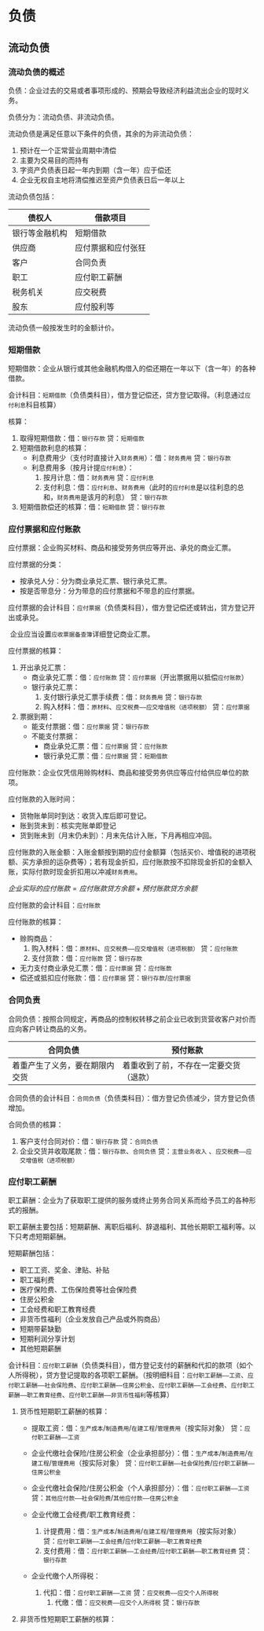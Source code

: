 # 负债
## 流动负债
### 流动负债的概述

负债：企业过去的交易或者事项形成的、预期会导致经济利益流出企业的现时义务。

负债分为：流动负债、非流动负债。

流动负债是满足任意以下条件的负债，其余的为非流动负债：

1. 预计在一个正常营业周期中清偿
2. 主要为交易目的而持有
3. 字资产负债表日起一年内到期（含一年）应于偿还
4. 企业无权自主地将清偿推迟至资产负债表日后一年以上

流动负债包括：

| 债权人         | 借款项目           |
| -------------- | ------------------ |
| 银行等金融机构 | 短期借款           |
| 供应商         | 应付票据和应付张狂 |
| 客户           | 合同负责           |
| 职工           | 应付职工薪酬       |
| 税务机关       | 应交税费           |
| 股东           | 应付股利等         |

流动负债一般按发生时的金额计价。

### 短期借款

短期借款：企业从银行或其他金融机构借入的偿还期在一年以下（含一年）的各种借款。

会计科目：`短期借款`（负债类科目），借方登记偿还，贷方登记取得。（利息通过`应付利息`科目核算）

核算：

1. 取得短期借款：借：`银行存款` 贷：`短期借款`
2. 短期借款利息的核算：
   + 利息费用少（支付时直接计入`财务费用`）：借：`财务费用` 贷：`银行存款`
   + 利息费用多（按月计提`应付利息`）：
     1. 按月计息：借：`财务费用` 贷：`应付利息`
     2. 支付利息：借：`应付利息`、`财务费用`（此时的`应付利息`是以往利息的总和，``财务费用``是该月的利息） 贷：`银行存款`
3. 短期借款偿还的核算：借：`短期借款` 贷：`银行存款`

### 应付票据和应付账款

应付票据：企业购买材料、商品和接受劳务供应等开出、承兑的商业汇票。

应付票据的分类：

+ 按承兑人分：分为商业承兑汇票、银行承兑汇票。
+ 按是否带息分：分为带息的应付票据和不带息的应付票据。

应付票据的会计科目：`应付票据`（负债类科目），借方登记偿还或转出，贷方登记开出或承兑。

​	企业应当设置`应收票据备查簿`详细登记商业汇票。

应付票据的核算：

1. 开出承兑汇票：
   + 商业承兑汇票：借：`应付账款` 贷：`应付票据`（开出票据用以抵偿`应付账款`）
   + 银行承兑汇票：
     1. 支付银行承兑汇票手续费：借：`财务费用` 贷：`银行存款`
     2. 购入材料：借：`原材料`、`应交税费——应交增值税（进项税额）` 贷：`应付票据`
2. 票据到期：
   + 能支付票据：借：`应付票据` 贷：`银行存款`
   + 不能支付票据：
     + 商业承兑汇票：借：`应付票据` 贷：`应付账款`
     + 银行承兑汇票：借：`应付票据` 贷：`短期借款`



应付账款：企业仅凭信用赊购材料、商品和接受劳务供应等应付给供应单位的款项。

应付账款的入账时间：

+ 货物账单同时到达：收货入库后即可登记。
+ 账到货未到：核实完账单即登记
+ 货到账未到（月末仍未到）：月末先估计入账，下月再相应冲回。

应付账款的入账金额：入账金额按到期的应付金额算（包括买价、增值税的进项税额、买方承担的运杂费等）；若有现金折扣，应付账款按不扣除现金折扣的金额入账，实际付款时现金折扣用以冲减`财务费用`。

$企业实际的应付账款=应付账款贷方余额+预付账款贷方余额$

应付账款的会计科目：`应付账款`

应付账款的核算：

+ 赊购商品：
  1. 购入材料：借：`原材料`、`应交税费——应交增值税（进项税额）` 贷：`应付账款`
  2. 支付货款：借：`应付账款` 贷：`银行存款`
+ 无力支付商业承兑汇票：借：`应付票据` 贷：`应付账款`
+ 偿还或抵扣应付账款：借：`应付票据` 贷：`银行存款`/`应付票据`

### 合同负责

合同负债：按照合同规定，再商品的控制权转移之前企业已收到货营收客户对价而应向客户转让商品的义务。

| 合同负债                       | 预付账款                               |
| ------------------------------ | -------------------------------------- |
| 着重产生了义务，要在期限内交货 | 着重收到了前，不存在一定要交货（退款） |

合同负债的会计科目：`合同负债`（负债类科目）：借方登记负债减少，贷方登记负债增加。

合同负债的核算：

1. 客户支付合同对价：借：`银行存款` 贷：`合同负债`
2. 企业交货并收取尾款：借：`银行存款`、`合同负债` 贷：`主营业务收入` 、`应交税费——应交增值税（进项税额）`

### 应付职工薪酬

职工薪酬：企业为了获取职工提供的服务或终止劳务合同关系而给予员工的各种形式的报酬。

职工薪酬主要包括：短期薪酬、离职后福利、辞退福利、其他长期职工福利等。以下只考虑短期薪酬。

短期薪酬包括：

+ 职工工资、奖金、津贴、补贴
+ 职工福利费
+ 医疗保险费、工伤保险费等社会保险费
+ 住房公积金
+ 工会经费和职工教育经费
+ 非货币性福利（企业发放自己产品或外购商品）
+ 短期带薪缺勤
+ 短期利润分享计划
+ 其他短期薪酬

会计科目：`应付职工薪酬`（负债类科目），借方登记支付的薪酬和代扣的款项（如个人所得税），贷方登记提取的各项职工薪酬。（按明细科目：`应付职工薪酬——工资`、`应付职工薪酬——社会保险费`、`应付职工薪酬——住房公积金`、`应付职工薪酬——工会经费`、`应付职工薪酬——职工教育经费`、`应付职工薪酬——非货币性福利`等核算）

1. 货币性短期职工薪酬的核算：

   + 提取工资：借：`生产成本`/`制造费用`/`在建工程`/`管理费用`（按实际对象） 贷：`应付职工薪酬——工资`

   + 企业代缴社会保险/住房公积金（企业承担部分）：借：`生产成本`/`制造费用`/`在建工程`/`管理费用`（按实际对象） 贷：`应付职工薪酬——社会保险费`/``应付职工薪酬——住房公积金``

   + 企业代缴社会保险/住房公积金（个人承担部分）：借：`应付职工薪酬——工资` 贷：`其他应付款——社会保险费`/``其他应付款——住房公积金``

   + 企业代缴工会经费/职工教育经费：
     1. 计提费用：借：`生产成本`/`制造费用`/`在建工程`/`管理费用`（按实际对象） 贷：`应付职工薪酬——工会经费`/`应付职工薪酬——职工教育经费`
     2. 支付费用：借：`应付职工薪酬——工会经费`/`应付职工薪酬——职工教育经费` 贷：`银行存款`

   + 企业代缴个人所得税：
     1. 代扣：借：`应付职工薪酬——工资` 贷：`应交税费——应交个人所得税`
        1. 代缴：借：`应交税费——应交个人所得税` 贷：`银行存款`

2. 非货币性短期职工薪酬的核算：



